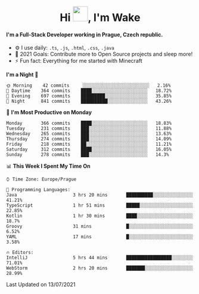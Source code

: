 <h1 align="center">Hi <img src="https://raw.githubusercontent.com/MrWakeCZ/MrWakeCZ/master/Hi.gif" width="40px" />, I'm Wake</h1>

#### I'm a Full-Stack Developer working in Prague, Czech republic.
- ⚙️ I use daily: `.ts`, `.js`, `.html`, `.css`, `.java`
- 🥅 2021 Goals: Contribute more to Open Source projects and sleep more!
- ⚡ Fun fact: Everything for me started with Minecraft

<!--START_SECTION:waka-->
**I'm a Night 🦉** 

```text
🌞 Morning    42 commits     ░░░░░░░░░░░░░░░░░░░░░░░░░   2.16% 
🌆 Daytime    364 commits    ████░░░░░░░░░░░░░░░░░░░░░   18.72% 
🌃 Evening    697 commits    █████████░░░░░░░░░░░░░░░░   35.85% 
🌙 Night      841 commits    ██████████░░░░░░░░░░░░░░░   43.26%

```
📅 **I'm Most Productive on Monday** 

```text
Monday       366 commits    ████░░░░░░░░░░░░░░░░░░░░░   18.83% 
Tuesday      231 commits    ███░░░░░░░░░░░░░░░░░░░░░░   11.88% 
Wednesday    265 commits    ███░░░░░░░░░░░░░░░░░░░░░░   13.63% 
Thursday     274 commits    ███░░░░░░░░░░░░░░░░░░░░░░   14.09% 
Friday       218 commits    ██░░░░░░░░░░░░░░░░░░░░░░░   11.21% 
Saturday     312 commits    ████░░░░░░░░░░░░░░░░░░░░░   16.05% 
Sunday       278 commits    ███░░░░░░░░░░░░░░░░░░░░░░   14.3%

```


📊 **This Week I Spent My Time On** 

```text
⌚︎ Time Zone: Europe/Prague

💬 Programming Languages: 
Java                     3 hrs 20 mins       ██████████░░░░░░░░░░░░░░░   41.21% 
TypeScript               1 hr 51 mins        █████░░░░░░░░░░░░░░░░░░░░   22.85% 
Kotlin                   1 hr 30 mins        ████░░░░░░░░░░░░░░░░░░░░░   18.7% 
Groovy                   31 mins             █░░░░░░░░░░░░░░░░░░░░░░░░   6.52% 
YAML                     17 mins             █░░░░░░░░░░░░░░░░░░░░░░░░   3.58%

🔥 Editors: 
IntelliJ                 5 hrs 44 mins       █████████████████░░░░░░░░   71.01% 
WebStorm                 2 hrs 20 mins       ███████░░░░░░░░░░░░░░░░░░   28.99%

```


 Last Updated on 13/07/2021
<!--END_SECTION:waka-->
